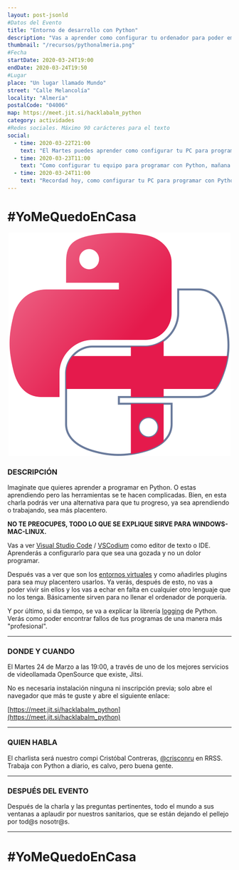 ```yaml
---
layout: post-jsonld
#Datos del Evento
title: "Entorno de desarrollo con Python"
description: "Vas a aprender como configurar tu ordenador para poder empezar a programar con Python"
thumbnail: "/recursos/pythonalmeria.png"
#Fecha
startDate: 2020-03-24T19:00
endDate: 2020-03-24T19:50
#Lugar
place: "Un lugar llamado Mundo"
street: "Calle Melancolía"
locality: "Almería"
postalCode: "04006"
map: https://meet.jit.si/hacklabalm_python
category: actividades
#Redes sociales. Máximo 90 carácteres para el texto
social:
  - time: 2020-03-22T21:00
    text: "El Martes puedes aprender como configurar tu PC para programar con Python"
  - time: 2020-03-23T11:00
    text: "Como configurar tu equipo para programar con Python, mañana a las 19:00"	
  - time: 2020-03-24T11:00
    text: "Recordad hoy, como configurar tu PC para programar con Python"
---
```


# #YoMeQuedoEnCasa

<center><img src="/recursos/pythonalmeria.png" alt="Logo Python Almería"></center>

### DESCRIPCIÓN

Imaginate que quieres aprender a programar en Python. O estas aprendiendo pero las herramientas se te hacen complicadas. Bien, en esta charla podrás ver una alternativa para que tu progreso, ya sea aprendiendo o trabajando, sea más placentero.

**NO TE PREOCUPES, TODO LO QUE SE EXPLIQUE SIRVE PARA WINDOWS-MAC-LINUX.**

Vas a ver [Visual Studio Code](https://code.visualstudio.com/) / [VSCodium](https://github.com/VSCodium/vscodium/releases/) como editor de texto o IDE. Aprenderás a configurarlo para que sea una gozada y no un dolor programar.

Después vas a ver que son los [entornos virtuales](https://virtualenv.pypa.io/en/latest/) y como añadirles plugins para sea muy placentero usarlos. Ya verás, después de esto, no vas a poder vivir sin ellos y los vas a echar en falta en cualquier otro lenguaje que no los tenga. Básicamente sirven para no llenar el ordenador de porquería.

Y por último, si da tiempo, se va a explicar la librería [logging](https://docs.python.org/3/library/logging.html) de Python. Verás como poder encontrar fallos de tus programas de una manera más "profesional".

---

### DONDE Y CUANDO

El Martes 24 de Marzo a las 19:00, a través de uno de los mejores servicios de videollamada OpenSource que existe, Jitsi.

No es necesaria instalación ninguna ni inscripción previa; solo abre el navegador que más te guste y abre el siguiente enlace:

[https://meet.jit.si/hacklabalm_python](https://meet.jit.si/hacklabalm_python)

---

### QUIEN HABLA

El charlista será nuestro compi Cristóbal Contreras, [@crisconru](https://twitter.com/crisconru) en RRSS. Trabaja con Python a diario, es calvo, pero buena gente.

---

### DESPUÉS DEL EVENTO

Después de la charla y las preguntas pertinentes, todo el mundo a sus ventanas a aplaudir por nuestros sanitarios, que se están dejando el pellejo por tod@s nosotr@s.

---

# #YoMeQuedoEnCasa
